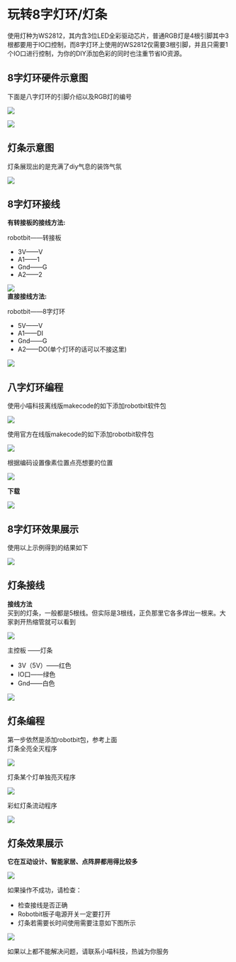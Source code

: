 # 玩转8字灯环/灯条
使用灯种为WS2812，其内含3位LED全彩驱动芯片，普通RGB灯是4根引脚其中3根都要用于IO口控制，而8字灯环上使用的WS2812仅需要3根引脚，并且只需要1个IO口进行控制，为你的DIY添加色彩的同时也注重节省IO资源。
## 8字灯环硬件示意图

下面是八字灯环的引脚介绍以及RGB灯的编号  


![](./light/bianhao.png) 

![](./light/shiyitu.png)  

## 灯条示意图 

灯条展现出的是充满了diy气息的装饰气氛  

![](./light/dengtiaoxiaoguo.png)  

## 8字灯环接线  

**有转接板的接线方法:**  
	    
robotbit——转接板  

- 3V——V  
- A1——1  
- Gnd——G  
- A2——2   

![](./light/zhuanjie.png)  
**直接接线方法:**  

robotbit——8字灯环  

- 5V——V
- A1——DI
- Gnd——G
- A2——DO(单个灯环的话可以不接这里)   

![](./light/zhilian.png)   

## 八字灯环编程

使用小喵科技离线版makecode的如下添加robotbit软件包   

![](./light/jiabao.png)  

使用官方在线版makecode的如下添加robotbit软件包  
 
![](./light/zaixian.png)   

根据编码设置像素位置点亮想要的位置  
 
![](./light/makecode.png)  

**下载**  

![](./light/xiazai.png)  
     
## 8字灯环效果展示
使用以上示例得到的结果如下  
  
![](./light/8zixiaoguo.png)   

## 灯条接线
**接线方法**  
买到的灯条，一般都是5根线。但实际是3根线，正负那里它各多焊出一根来。大家剥开热缩管就可以看到  

![](./light/jiexian1.png)  

主控板 ——灯条  

- 3V（5V）——红色
- IO口——绿色
- Gnd——白色  
  
![](./light/jiexian2.png)  
  
## 灯条编程
第一步依然是添加robotbit包，参考上面  
灯条全亮全灭程序  

![](./light/makecode3.png)  

灯条某个灯单独亮灭程序  

![](./light/makecode4.png)  

彩虹灯条流动程序  

![](./light/makecode5.png)  

## 灯条效果展示
**它在互动设计、智能家居、点阵屏都用得比较多**  

![](./light/xiaoguo1.gif)  

如果操作不成功，请检查：   
    
- 检查接线是否正确   
- Robotbit板子电源开关一定要打开   
- 灯条若需要长时间使用需要注意如下图所示   

![](./light/tips.png)  
  
如果以上都不能解决问题，请联系小喵科技，热诚为你服务  
